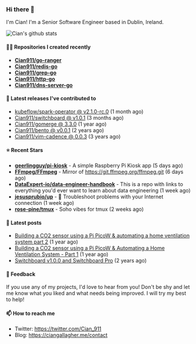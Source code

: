 ### Hi there 👋

I'm Cian! I'm a Senior Software Engineer based in Dublin, Ireland.

![Cian's github stats](https://github-readme-stats.vercel.app/api?username=CIan911&theme=dracula&show_icons=true)

#### 👨‍💻 Repositories I created recently
- **[Cian911/go-ranger](https://github.com/Cian911/go-ranger)**
- **[Cian911/redis-go](https://github.com/Cian911/redis-go)**
- **[Cian911/grep-go](https://github.com/Cian911/grep-go)**
- **[Cian911/http-go](https://github.com/Cian911/http-go)**
- **[Cian911/dns-server-go](https://github.com/Cian911/dns-server-go)**

#### 🚀 Latest releases I've contributed to


- [kubeflow/spark-operator @ v2.1.0-rc.0](https://github.com/kubeflow/spark-operator/releases/tag/v2.1.0-rc.0) (1 month ago)
- [Cian911/switchboard @ v1.0.1](https://github.com/Cian911/switchboard/releases/tag/v1.0.1) (3 months ago)
- [Cian911/gomerge @ 3.3.0](https://github.com/Cian911/gomerge/releases/tag/3.3.0) (1 year ago)
- [Cian911/bento @ v0.0.1](https://github.com/Cian911/bento/releases/tag/v0.0.1) (2 years ago)
- [Cian911/vim-cadence @ 0.0.3](https://github.com/Cian911/vim-cadence/releases/tag/0.0.3) (3 years ago)

#### ⭐ Recent Stars


- **[geerlingguy/pi-kiosk](https://github.com/geerlingguy/pi-kiosk)** - A simple Raspberry Pi Kiosk app (5 days ago)
- **[FFmpeg/FFmpeg](https://github.com/FFmpeg/FFmpeg)** - Mirror of https://git.ffmpeg.org/ffmpeg.git (6 days ago)
- **[DataExpert-io/data-engineer-handbook](https://github.com/DataExpert-io/data-engineer-handbook)** - This is a repo with links to everything you&#39;d ever want to learn about data engineering (1 week ago)
- **[jesusprubio/up](https://github.com/jesusprubio/up)** - 📶 Troubleshoot problems with your Internet connection (1 week ago)
- **[rose-pine/tmux](https://github.com/rose-pine/tmux)** - Soho vibes for tmux (2 weeks ago)

#### 📄 Latest posts
- [Building a CO2 sensor using a Pi PicoW &amp; automating a home ventilation system part 2](https://ciangallagher.me/2023/11/27/Co2-sensor-using-tiny-go-part-2/) (1 year ago)
- [Building a CO2 sensor using a Pi PicoW &amp; Automating a Home Ventilation System - Part 1](https://ciangallagher.me/2023/11/04/custom-co2-sensor-using-using-pi-picow/) (1 year ago)
- [Switchboard v1.0.0 and Switchboard Pro](https://ciangallagher.me/2022/09/17/Switchboard-v1-and-pro/) (2 years ago)

#### 💬 Feedback

If you use any of my projects, I'd love to hear from you! Don't be shy and let me know what you liked
and what needs being improved. I will try my best to help!

#### 📫 How to reach me

- Twitter: https://twitter.com/Cian_911
- Blog: https://ciangallagher.me/contact
